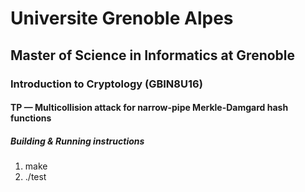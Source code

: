 # Universite Grenoble Alpes
## Master of Science in Informatics at Grenoble
### Introduction to Cryptology (GBIN8U16)
#### TP — Multicollision attack for narrow-pipe Merkle-Damgard hash functions
##### Building & Running instructions
1. make 
2. ./test
